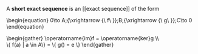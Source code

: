 A **short exact sequence** is an [[exact sequence]] of the form

\begin{equation}
0\to A\;{\xrightarrow {\ f\ }}\;B\;{\xrightarrow {\ g\ }}\;C\to 0
\end{equation}

\begin{gather}
\operatorname{im}f  = \operatorname{ker}g  \\\\\
\\{ f(a) | a \in A\\} = \\{ g() = e  \\}
\end{gather}
